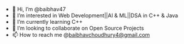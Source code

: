 - 👋 Hi, I’m @baibhav47
- 👀 I’m interested in Web Development||AI & ML||DSA in C++ & Java
- 🌱 I’m currently learning C++
- 💞️ I’m looking to collaborate on Open Source Projects
- 📫 How to reach me @baibhavchoudhury4@gmail.com

<!---
baibhav47/baibhav47 is a ✨ special ✨ repository because its `README.md` (this file) appears on your GitHub profile.
You can click the Preview link to take a look at your changes.
--->
